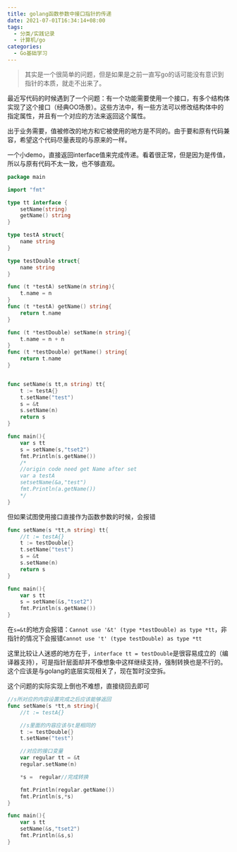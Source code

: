 ```yaml
---
title: golang函数参数中接口指针的传递
date: 2021-07-01T16:34:14+08:00
tags:
  - 分类/实践记录
  - 计算机/go
categories:
  - Go基础学习
---
```


> 其实是一个很简单的问题，但是如果是之前一直写go的话可能没有意识到指针的本质，就走不出来了。

最近写代码的时候遇到了一个问题：有一个功能需要使用一个接口，有多个结构体实现了这个接口（经典OO场景）。这些方法中，有一些方法可以修改结构体中的指定属性，并且有一个对应的方法来返回这个属性。

出于业务需要，值被修改的地方和它被使用的地方是不同的。由于要和原有代码兼容，希望这个代码尽量表现的与原来的一样。

一个小demo，直接返回interface值来完成传递。看着很正常，但是因为是传值，所以与原有代码不太一致，也不够直观。

```go
package main

import "fmt"

type tt interface {
	setName(string)
	getName() string
}

type testA struct{
	name string
}

type testDouble struct{
	name string
}

func (t *testA) setName(n string){
	t.name = n
}
func (t *testA) getName() string{
	return t.name
}

func (t *testDouble) setName(n string){
	t.name = n + n
}
func (t *testDouble) getName() string{
	return t.name
}


func setName(s tt,n string) tt{
	t := testA{}
	t.setName("test")
	s = &t
	s.setName(n)
	return s
}

func main(){
	var s tt
	s = setName(s,"tset2")
	fmt.Println(s.getName())
    /*
    //origin code need get Name after set
	var a testA
	setsetName(&a,"test")
	fmt.Println(a.getName())
    */
}
```

但如果试图使用接口直接作为函数参数的时候，会报错
```go
func setName(s *tt,n string) tt{
	//t := testA{}
	t := testDouble{}
	t.setName("test")
	s = &t
	s.setName(n)
	return s
}

func main(){
	var s tt
	s = setName(&s,"tset2")
	fmt.Println(s.getName())
}

```
在`s=&t`的地方会报错：`Cannot use '&t' (type *testDouble) as type *tt`，非指针的情况下会报错`Cannot use 't' (type testDouble) as type *tt`

这里比较让人迷惑的地方在于，`interface tt = testDouble`是很容易成立的（编译器支持），可是指针层面却并不像想象中这样继续支持，强制转换也是不行的。这个应该是与golang的底层实现相关了，现在暂时没空拆。

这个问题的实际实现上倒也不难想，直接绕回去即可

```go
//s所对应的内容设置完成之后应该能够返回
func setName(s *tt,n string){
	//t := testA{}

	//s里面的内容应该与t是相同的
	t := testDouble{}
	t.setName("test")

	//对应的接口变量
	var regular tt = &t
	regular.setName(n)

	*s =  regular//完成转换

	fmt.Println(regular.getName())
	fmt.Println(s,*s)
}

func main(){
	var s tt
	setName(&s,"tset2")
	fmt.Println(&s,s)
}

```